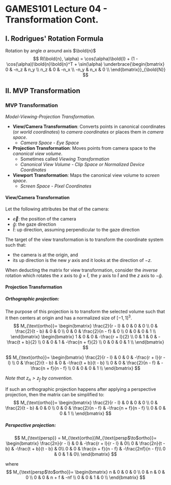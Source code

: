 # GAMES101 Lecture 04 - Transformation Cont.

## I. Rodrigues' Rotation Formula

Rotation by angle $\alpha$ around axis $\bold{n}$
$$
R(\bold{n}, \alpha) = \cos(\alpha)\bold{I} + (1 - \cos(\alpha))\bold{n}\bold{n}^T + \sin(\alpha)
\underbrace{\begin{bmatrix}
0 & -n_z & n_y \\
n_z & 0 & -n_x \\
-n_y & n_x & 0 \\
\end{bmatrix}}_{\bold{N}}
$$


## II. MVP Transformation

### MVP Transformation

*Model-Viewing-Projection Transformation.*

- **View/Camera Transformation**: Converts points in canonical coordinates (or *world coordinates*) to *camera coordinates* or places them in *camera space*.
  - *Camera Space - Eye Space*
- **Projection Transformation**: Moves points from camera space to the *canonical view volume*.
  - Sometimes called *Viewing Transformation*
  - *Canonical View Volume - Clip Space or Normalized Device Coordinates*
- **Viewport Transformation**: Maps the canonical view volume to *screen space*.
  - *Screen Space - Pixel Coordinates*



#### View/Camera Transformation

Let the following attributes be that of the camera:

- $\vec{e}$: the position of the camera
- $\hat{g}$: the gaze direction
- $\hat{t}$: up direction, assuming perpendicular to the gaze direction

The target of the view transformation is to transform the coordinate system such that:

- the camera is at the origin, and
- its up direction is the new $y$ axis and it looks at the direction of $-z$.

When deducting the matrix for view transformation, consider the *inverse* rotation which rotates the $x$ axis to $\hat{g} \times \hat{t}$, the $y$ axis to $\hat{t}$ and the $z$ axis to $-\hat{g}$.



#### Projection Transformation

##### Orthographic projection:

The purpose of this projection is to transform the selected volume such that it then centers at origin and has a normalized size of $[-1, 1]^3$.
$$
M_{\text{ortho}}=
\begin{bmatrix}
\frac{2}{r - l} & 0 & 0 & 0 \\
0 & \frac{2}{t - b} & 0 & 0 \\
0 & 0 & \frac{2}{n - f} & 0 \\
0 & 0 & 0 & 1 \\
\end{bmatrix}
\begin{bmatrix}
1 & 0 & 0 & -\frac{r + l}{2} \\
0 & 1 & 0 & -\frac{t + b}{2} \\
0 & 0 & 1 & -\frac{n + f}{2} \\
0 & 0 & 0 & 1 \\
\end{bmatrix}
$$

$$
M_{\text{ortho}}=
\begin{bmatrix}
\frac{2}{r - l} & 0 & 0 & -\frac{r + l}{r - l} \\
0 & \frac{2}{t - b} & 0 & -\frac{t + b}{t - b} \\
0 & 0 & \frac{2}{n - f} & -\frac{n + f}{n - f} \\
0 & 0 & 0 & 1 \\
\end{bmatrix}
$$

*Note that $z_n > z_f$ by convention.*

If such an orthographic projection happens after applying a perspective projection, then the matrix can be simplified to:
$$
M_{\text{ortho}}=
\begin{bmatrix}
\frac{2}{r - l} & 0 & 0 & 0 \\
0 & \frac{2}{t - b} & 0 & 0 \\
0 & 0 & \frac{2}{n - f} & -\frac{n + f}{n - f} \\
0 & 0 & 0 & 1 \\
\end{bmatrix}
$$



##### Perspective projection:

$$
M_{\text{persp}} = M_{\text{ortho}}M_{\text{persp$\to$ortho}}=
\begin{bmatrix}
\frac{2n}{r - l} & 0 & -\frac{r + l}{r - l} & 0\\
0 & \frac{2n}{t - b} & -\frac{t + b}{t - b} & 0\\
0 & 0 & \frac{n + f}{n - f} & -\frac{2nf}{n - f}\\
0 & 0 & 1 & 0\\
\end{bmatrix}
$$

where
$$
M_{\text{persp$\to$ortho}}=
\begin{bmatrix}
n & 0 & 0 & 0 \\
0 & n & 0 & 0 \\
0 & 0 & n + f & -nf \\
0 & 0 & 1 & 0 \\
\end{bmatrix}
$$
